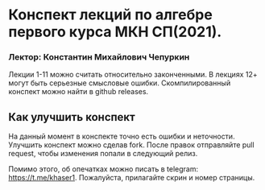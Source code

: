 # Конспект лекций по алгебре первого курса МКН СП(2021).
### Лектор: Константин Михайлович Чепуркин
Лекции 1-11 можно считать относительно законченными. 
В лекциях 12+ могут быть серьезные смысловые ошибки.
Скомпилированный конспект можно найти в github releases.
## Как улучшить конспект
На данный момент в конспекте точно есть ошибки и неточности.
Улучшить конспект можно сделав fork. После правок отправляйте
pull request, чтобы изменения попали в следующий релиз.

Помимо этого, об опечатках можно писать в telegram: <https://t.me/khaser1>. Пожалуйста,
прилагайте скрин и номер страницы.
